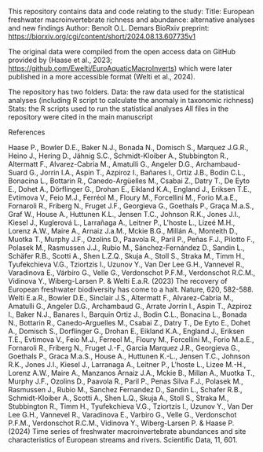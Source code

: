 This repository contains data and code relating to the study:
Title: European freshwater macroinvertebrate richness and abundance: alternative analyses and new findings
Author: Benoît O.L. Demars
BioRxiv preprint: https://biorxiv.org/cgi/content/short/2024.08.13.607735v1

The original data were compiled from the open access data on GitHub provided by (Haase et al., 2023; https://github.com/Ewelti/EuroAquaticMacroInverts) which were later published in a more accessible format (Welti et al., 2024).

The repository has two folders.
Data: the raw data used for the statistical analyses (including R script to calculate the anomaly in taxonomic richness)
Stats: the R scripts used to run the statistical analyses
All files in the repository were cited in the main manuscript

References

Haase P., Bowler D.E., Baker N.J., Bonada N., Domisch S., Marquez J.G.R., Heino J., Hering D., Jähnig S.C., Schmidt-Kloiber A., Stubbington R., Altermatt F., Alvarez-Cabria M., Amatulli G., Angeler D.G., Archambaud-Suard G., Jorrin I.A., Aspin T., Azpiroz I., Bañares I., Ortiz J.B., Bodin C.L., Bonacina L., Bottarin R., Canedo-Argüelles M., Csabai Z., Datry T., De Eyto E., Dohet A., Dörflinger G., Drohan E., Eikland K.A., England J., Eriksen T.E., Evtimova V., Feio M.J., Ferréol M., Floury M., Forcellini M., Forio M.a.E., Fornaroli R., Friberg N., Fruget J.F., Georgieva G., Goethals P., Graça M.a.S., Graf W., House A., Huttunen K.L., Jensen T.C., Johnson R.K., Jones J.I., Kiesel J., Kuglerová L., Larrañaga A., Leitner P., L'hoste L., Lizeé M.H., Lorenz A.W., Maire A., Arnaiz J.a.M., Mckie B.G., Millán A., Monteith D., Muotka T., Murphy J.F., Ozolins D., Paavola R., Paril P., Peñas F.J., Pilotto F., Polasek M., Rasmussen J.J., Rubio M., Sánchez-Fernández D., Sandin L., Schäfer R.B., Scotti A., Shen L.Z.Q., Skuja A., Stoll S., Straka M., Timm H., Tyufekchieva V.G., Tziortzis I., Uzunov Y., Van Der Lee G.H., Vannevel R., Varadinova E., Várbíro G., Velle G., Verdonschot P.F.M., Verdonschot R.C.M., Vidinova Y., Wiberg-Larsen P. & Welti E.a.R. (2023) The recovery of European freshwater biodiversity has come to a halt. Nature, 620, 582-588.
Welti E.a.R., Bowler D.E., Sinclair J.S., Altermatt F., Alvarez-Cabria M., Amatulli G., Angeler D.G., Archambaud G., Arrate Jorrin I., Aspin T., Azpiroz I., Baker N.J., Banares I., Barquin Ortiz J., Bodin C.L., Bonacina L., Bonada N., Bottarin R., Canedo-Arguelles M., Csabai Z., Datry T., De Eyto E., Dohet A., Domisch S., Dorflinger G., Drohan E., Eikland K.A., England J., Eriksen T.E., Evtimova V., Feio M.J., Ferreol M., Floury M., Forcellini M., Forio M.a.E., Fornaroli R., Friberg N., Fruget J.-F., Garcia Marquez J.R., Georgieva G., Goethals P., Graca M.a.S., House A., Huttunen K.-L., Jensen T.C., Johnson R.K., Jones J.I., Kiesel J., Larranaga A., Leitner P., L'hoste L., Lizee M.-H., Lorenz A.W., Maire A., Manzanos Arnaiz J.A., Mckie B., Millan A., Muotka T., Murphy J.F., Ozolins D., Paavola R., Paril P., Penas Silva F.J., Polasek M., Rasmussen J., Rubio M., Sanchez Fernandez D., Sandin L., Schafer R.B., Schmidt-Kloiber A., Scotti A., Shen L.Q., Skuja A., Stoll S., Straka M., Stubbington R., Timm H., Tyufekchieva V.G., Tziortzis I., Uzunov Y., Van Der Lee G.H., Vannevel R., Varadinova E., Varbiro G., Velle G., Verdonschot P.F.M., Verdonschot R.C.M., Vidinova Y., Wiberg-Larsen P. & Haase P. (2024) Time series of freshwater macroinvertebrate abundances and site characteristics of European streams and rivers. Scientific Data, 11, 601.

